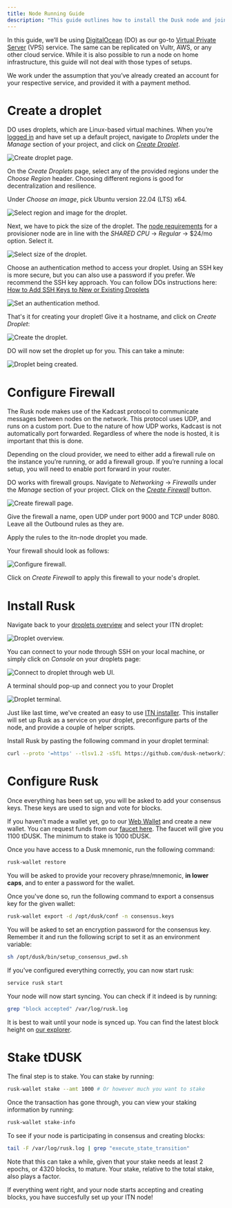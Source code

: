 ```yaml
---
title: Node Running Guide
description: "This guide outlines how to install the Dusk node and join ITN2"
---
```


In this guide, we’ll be using [DigitalOcean](https://www.digitalocean.com/) (DO) as our go-to [Virtual Private Server](https://en.wikipedia.org/wiki/Virtual_private_server) (VPS) service. The same can be replicated on Vultr, AWS, or any other cloud service. While it is also possible to run a node on home infrastructure, this guide will not deal with those types of setups. 

We work under the assumption that you’ve already created an account for your respective service, and provided it with a payment method.

# Create a droplet

DO uses droplets, which are Linux-based virtual machines. When you’re [logged in](https://cloud.digitalocean.com/login) and have set up a default project, navigate to _Droplets_ under the _Manage_ section of your project, and click on [_Create Droplet_](https://cloud.digitalocean.com/droplets/new).

![Create droplet page.](../../../assets/itn/node-guide/create-droplet.png)

On the _Create Droplets_ page, select any of the provided regions under the _Choose Region_ header. Choosing different regions is good for decentralization and resilience.

Under _Choose an image_, pick Ubuntu version 22.04 (LTS) x64.

![Select region and image for the droplet.](../../../assets/itn/node-guide/region-image-droplet.png)

Next, we have to pick the size of the droplet. The [node requirements](https://docs.dusk.network/getting-started/node-setup/node-requirements) for a provisioner node are in line with the _SHARED CPU_ -> _Regular_ -> $24/mo option. Select it.

![Select size of the droplet.](../../../assets/itn/node-guide/requirements-droplet.png)

Choose an authentication method to access your droplet. Using an SSH key is more secure, but you can also use a password if you prefer. We recommend the SSH key approach. You can follow DOs instructions here: [How to Add SSH Keys to New or Existing Droplets](https://docs.digitalocean.com/products/droplets/how-to/add-ssh-keys/)

![Set an authentication method.](../../../assets/itn/node-guide/authenticate-droplet.png)

That's it for creating your droplet! Give it a hostname, and click on _Create Droplet_:

![Create the droplet.](../../../assets/itn/node-guide/finish-droplet.png)

DO will now set the droplet up for you. This can take a minute:

![Droplet being created.](../../../assets/itn/node-guide/droplet-creation.png)

# Configure Firewall

The Rusk node makes use of the Kadcast protocol to communicate messages between nodes on the network. This protocol uses UDP, and runs on a custom port. Due to the nature of how UDP works, Kadcast is not automatically port forwarded. Regardless of where the node is hosted, it is important that this is done.

Depending on the cloud provider, we need to either add a firewall rule on the instance you’re running, or add a firewall group. If you’re running a local setup, you will need to enable port forward in your router.

DO works with firewall groups. Navigate to _Networking_ -> _Firewalls_ under the _Manage_ section of your project. Click on the [_Create Firewall_](https://cloud.digitalocean.com/networking/firewalls) button.

![Create firewall page.](../../../assets/itn/node-guide/create-firewall.png)

Give the firewall a name, open UDP under port 9000 and TCP under 8080. Leave all the Outbound rules as they are. 

Apply the rules to the itn-node droplet you made.

Your firewall should look as follows:

![Configure firewall.](../../../assets/itn/node-guide/configure-firewall.png)

Click on _Create Firewall_ to apply this firewall to your node's droplet.

# Install Rusk

Navigate back to your [droplets overview](https://cloud.digitalocean.com/droplets) and select your ITN droplet:

![Droplet overview.](../../../assets/itn/node-guide/droplet-overview.png)

You can connect to your node through SSH on your local machine, or simply click on _Console_ on your droplets page:

![Connect to droplet through web UI.](../../../assets/itn/node-guide/droplet-console.png)

A terminal should pop-up and connect you to your Droplet

![Droplet terminal.](../../../assets/itn/node-guide/droplet-terminal.png)

Just like last time, we've created an easy to use [ITN installer](https://github.com/dusk-network/itn-installer). This installer will set up Rusk as a service on your droplet, preconfigure parts of the node, and provide a couple of helper scripts.

Install Rusk by pasting the following command in your droplet terminal:
```sh
curl --proto '=https' --tlsv1.2 -sSfL https://github.com/dusk-network/itn-installer/releases/download/v0.1.0/itn-installer.sh | sudo sh
```

# Configure Rusk

Once everything has been set up, you will be asked to add your consensus keys. These keys are used to sign and vote for blocks.

If you haven't made a wallet yet, go to our [Web Wallet](https://wallet.dusk.network/setup/) and create a new wallet. You can request funds from our [faucet here](https://faucet.dusk.network/). The faucet will give you 1100 tDUSK. The minimum to stake is 1000 tDUSK.

Once you have access to a Dusk mnemonic, run the following command:
```sh
rusk-wallet restore
```

You will be asked to provide your recovery phrase/mnemonic, **in lower caps**, and to enter a password for the wallet. 

Once you've done so, run the following command to export a consensus key for the given wallet:
```sh
rusk-wallet export -d /opt/dusk/conf -n consensus.keys
```

You will be asked to set an encryption password for the consensus key. Remember it and run the following script to set it as an environment variable:
```sh
sh /opt/dusk/bin/setup_consensus_pwd.sh
```

If you've configured everything correctly, you can now start rusk:
```sh
service rusk start
```

Your node will now start syncing. You can check if it indeed is by running:
```sh
grep "block accepted" /var/log/rusk.log
```

It is best to wait until your node is synced up. You can find the latest block height on [our explorer](https://explorer.dusk.network/).

# Stake tDUSK

The final step is to stake. You can stake by running:
```sh
rusk-wallet stake --amt 1000 # Or however much you want to stake
```

Once the transaction has gone through, you can view your staking information by running:
```sh
rusk-wallet stake-info
```

To see if your node is participating in consensus and creating blocks:
```sh
tail -F /var/log/rusk.log | grep "execute_state_transition"
```

Note that this can take a while, given that your stake needs at least 2 epochs, or 4320 blocks, to mature. Your stake, relative to the total stake, also plays a factor.

If everything went right, and your node starts accepting and creating blocks, you have succesfully set up your ITN node!